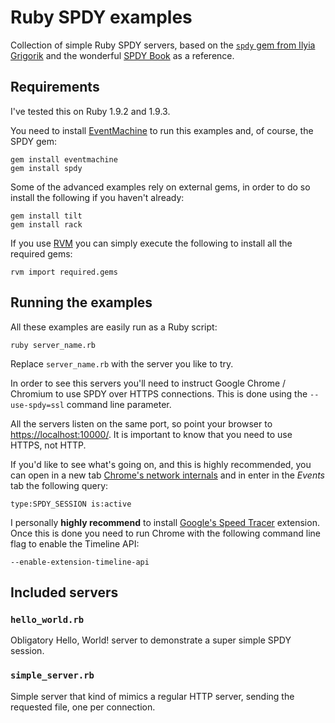 # Ruby SPDY examples

Collection of simple Ruby SPDY servers, based on the [`spdy` gem from
Ilyia Grigorik](https://github.com/igrigorik/spdy) and the wonderful
[SPDY Book](http://spdybook.com/) as a reference.

## Requirements

I've tested this on Ruby 1.9.2 and 1.9.3.

You need to install
[EventMachine](https://github.com/eventmachine/eventmachine) to run
this examples and, of course, the SPDY gem:

    gem install eventmachine
    gem install spdy

Some of the advanced examples rely on external gems, in order to do so
install the following if you haven't already:

    gem install tilt
    gem install rack

If you use [RVM](https://rvm.beginrescueend.com/) you can simply
execute the following to install all the required gems:

    rvm import required.gems

## Running the examples

All these examples are easily run as a Ruby script:

    ruby server_name.rb

Replace `server_name.rb` with the server you like to try.

In order to see this servers you'll need to instruct Google Chrome /
Chromium to use SPDY over HTTPS connections. This is done using the
`--use-spdy=ssl` command line parameter.

All the servers listen on the same port, so point your browser to
[https://localhost:10000/](https://localhost:10000/). It is important
to know that you need to use HTTPS, not HTTP.

If you'd like to see what's going on, and this is highly recommended,
you can open in a new tab [Chrome's network
internals](about:net-internals) and in enter in the *Events* tab the
following query:

    type:SPDY_SESSION is:active

I personally **highly recommend** to install [Google's Speed
Tracer](https://chrome.google.com/webstore/detail/ognampngfcbddbfemdapefohjiobgbdl?hl=en-US&hc=search&hcp=main)
extension. Once this is done you need to run Chrome with the following
command line flag to enable the Timeline API:

    --enable-extension-timeline-api

## Included servers

### `hello_world.rb`

Obligatory Hello, World! server to demonstrate a super simple SPDY
session.

### `simple_server.rb`

Simple server that kind of mimics a regular HTTP server, sending the
requested file, one per connection.
